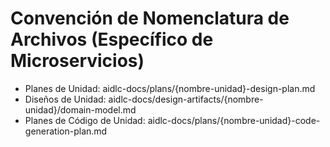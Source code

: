 # Convención de Nomenclatura de Archivos (Específico de Microservicios)

- Planes de Unidad: aidlc-docs/plans/{nombre-unidad}-design-plan.md
- Diseños de Unidad: aidlc-docs/design-artifacts/{nombre-unidad}/domain-model.md
- Planes de Código de Unidad: aidlc-docs/plans/{nombre-unidad}-code-generation-plan.md